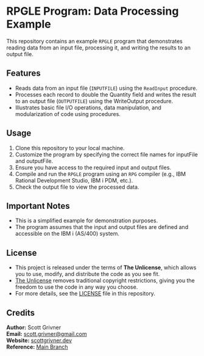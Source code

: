 # RPGLE Program: Data Processing Example
This repository contains an example `RPGLE` program that demonstrates reading data from an input file, processing it, and writing the results to an output file.

## Features
- Reads data from an input file (`INPUTFILE`) using the `ReadInput` procedure.
- Processes each record to double the Quantity field and writes the result to an output file (`OUTPUTFILE`) using the WriteOutput procedure.
- Illustrates basic file I/O operations, data manipulation, and modularization of code using procedures.

## Usage
1. Clone this repository to your local machine.
2. Customize the program by specifying the correct file names for inputFile and outputFile.
3. Ensure you have access to the required input and output files.
4. Compile and run the `RPGLE` program using an `RPG` compiler (e.g., IBM Rational Development Studio, IBM i PDM, etc.).
5. Check the output file to view the processed data.

## Important Notes
- This is a simplified example for demonstration purposes.
- The program assumes that the input and output files are defined and accessible on the IBM i (AS/400) system.

## License
- This project is released under the terms of **The Unlicense**, which allows you to use, modify, and distribute the code as you see fit. 
- [The Unlicense](https://choosealicense.com/licenses/unlicense/) removes traditional copyright restrictions, giving you the freedom to use the code in any way you choose.
- For more details, see the [LICENSE](LICENSE) file in this repository.

## Credits
**Author:** Scott Grivner <br>
**Email:** scott.grivner@gmail.com <br>
**Website:** [scottgrivner.dev](https://www.scottgriv.dev) <br>
**Reference:** [Main Branch](https://github.com/scottgriv/rpgle-data_processing) <br>